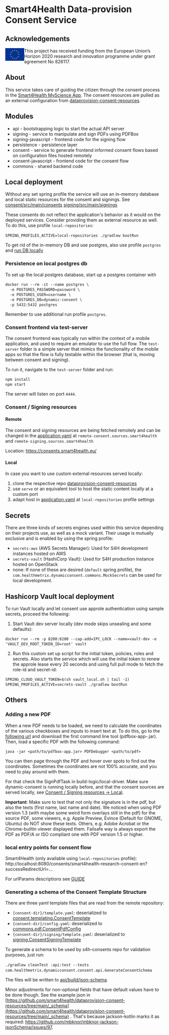 # Smart4Health Data-provision Consent Service

## Acknowledgements

<img src="./img/eu.jpg" align="left" alt="European Flag" width="60">

This project has received funding from the European Union’s Horizon 2020 research and innovation programme under grant agreement No 826117.

## About

This service takes care of guiding the citizen through the consent process in
the [Smart4Health MyScience App](https://github.com/smart4health/my-science-app). The consent resources are pulled as an
external configuration
from [dataprovision-consent-resources](https://github.com/smart4health/dataprovision-consent-resources).

## Modules

- api - bootstrapping logic to start the actual API server
- signing - service to manipulate and sign PDFs using PDFBox
- signing-javascript - frontend code for the signing flow
- persistence - persistence layer
- consent - service to generate frontend informed consent flows based on configuration files hosted remotely
- consent-javascript - frontend code for the consent flow
- commons - shared backend code

## Local deployment

Without any set spring profile the service will use an in-memory database and local static resources for the consent and
signings. See
[consent/src/main/consents](consent/src/main/resources/static/consents)
[signing/src/main/signings](signing/src/main/resources/static/signings)

These consents do not reflect the application's behavior as it would on the deployed services. Consider providing them
as external resource as well. To do this, use profile `local-repositories`:

`SPRING_PROFILES_ACTIVE=local-repositories ./gradlew bootRun`

To get rid of the in-memory DB and use postgres, also use profile `postgres` and
[run DB locally](#persistence-on-local-postgres-db)

### Persistence on local postgres db

To set up the local postgres database, start up a postgres container with

```shell script
docker run --rm -it --name postgres \
  -e POSTGRES_PASSWORD=password \
  -e POSTGRES_USER=username \
  -e POSTGRES_DB=dynamic-consent \
  -p 5432:5432 postgres
```

Remember to use additional run profile `postgres`.

### Consent frontend via test-server

The consent frontend was typically run within the context of a mobile application, and used to require an emulator to
use the full flow. The `test-server` folder is a simple server that mimics the functionality of the mobile apps so that
the flow is fully testable within the browser (that is, moving between consent and signing).

To run it, navigate to the `test-server` folder and run:

```
npm install
npm start
```

The server will listen on port `4444`.

### Consent / Signing resources

#### Remote

The consent and signing resources are being fetched remotely and can be changed in
the [application.yaml](api/src/main/resources/application.yaml) at `remote-consent.sources.smart4health`
and `remote-signing.sources.smart4health`

Location: https://consents.smart4health.eu/

#### Local

In case you want to use custom external resources served locally:

1) clone the respective
   repo [dataprovision-consent-resources](https://github.com/smart4health/dataprovision-consent-resources)
2) use `serve` or an equivalent tool to host the static content locally at a custom port
3) adapt host in [application.yaml](api/src/main/resources/application.yaml) at `local-repositories` profile settings

## Secrets

There are three kinds of secrets engines used within this service depending on their projects use, as well as a mock
variant. Their usage is mutually exclusive and is enabled by using the spring profile:

- `secrets-aws` (AWS Secrets Manager): Used for S4H development instances hosted on AWS
- `secrets-vault` (HashiCorp Vault): Used for S4H production instance hosted on OpenStack
- none: If none of these are desired (`default` spring profile),
  the `com.healthmetrix.dynamicconsent.commons.MockSecrets`
  can be used for local development.

## Hashicorp Vault local deployment

To run Vault locally and let consent use approle authentication using sample secrets, proceed the following:

1. Start Vault dev server locally (dev mode skips unsealing and some defaults):

```shell
docker run --rm -p 8200:8200 --cap-add=IPC_LOCK --name=vault-dev -e 'VAULT_DEV_ROOT_TOKEN_ID=root' vault
```

2. Run this custom set up script for the initial token, policies, roles and secrets. Also starts the service which will
   use the initial token to renew the approle lease every 20 seconds and using full pull mode to fetch the role-id and
   secret-id:

```shell
SPRING_CLOUD_VAULT_TOKEN=$(sh vault_local.sh | tail -1) SPRING_PROFILES_ACTIVE=secrets-vault ./gradlew bootRun
```

## Others

### Adding a new PDF

When a new PDF needs to be loaded, we need to calculate the coordinates of the various checkboxes and inputs to insert
text at. To do this, go to the [following url](https://pdfbox.apache.org/download.cgi) and download the first command
line tool (pdfbox-app-<VERSION>.jar). Then, load a specific PDF with the following command:

```shell script
java -jar <path/to/pdfbox-app.jar> PDFDebugger <path/to/pdf>
```

You can then page through the PDF and hover over spots to find out the coordinates. Sometimes the coordinates are not
100% accurate, and you need to play around with them.

For that check the SignPdfTask in build-logic/local-driver. Make sure dynamic-consent is running locally before, and
that the consent sources are served locally, see [Consent / Signing resources -> Local](#local).

**Important**: Make sure to test that not only the signature is in the pdf, but also the texts (first name, last name
and date). We noticed when using PDF version 1.3 (with maybe some weird form overlays still in the pdf) for the source
PDF, some viewers, e.g. Apple Preview, Evince (Default for GNOME, Ubuntu) do NOT show these texts. Others, e.g. Adobe
Acrobat or the Chrome-builtin viewer displayed them.
Failsafe way is always export the PDF as PDF/A or ISO compliant one with PDF version 1.5 or higher.

### local entry points for consent flow

Smart4Health (only available using `local-repositories` profile):
http://localhost:8080/consents/smart4health-research-consent-en?successRedirectUrl=...

For urlParams descriptions see [GUIDE](GUIDE.md)

### Generating a schema of the Consent Template Structure

There are three yaml template files that are read from the remote repository:

- `{consent-dir}/template.yaml`: deserialized
  to [consent.templating.ConsentTemplate](consent/src/main/kotlin/com/healthmetrix/dynamicconsent/consent/templating/ConsentTemplate.kt)
- `{consent-dir}/config.yaml`: deserialized
  to [commons.pdf.ConsentPdfConfig](commons/src/main/kotlin/com/healthmetrix/dynamicconsent/commons/pdf/ConsentPdfConfig.kt)
- `{consent-dir}/signing/template.yaml`: deserialized
  to [signing.ConsentSigningTemplate](signing/src/main/kotlin/com/healthmetrix/dynamicconsent/signing/ConsentSigningTemplate.kt)

To generate a schema to be used by s4h-consents repo for validation purposes, just run:

`./gradlew cleanTest :api:test --tests com.healthmetrix.dynamicconsent.consent.api.GenerateConsentSchema`

The files will be written to [api/build/json-schema](api/build/json-schema).

Minor adjustments for non-optional fields that have default values have to be done though. See the example json in
[https://github.com/smart4health/dataprovision-consent-resources/tree/main/_schema](https://github.com/smart4health/dataprovision-consent-resources/tree/main/_schema)
. That's because jackson-kotlin marks it as required: https://github.com/mbknor/mbknor-jackson-jsonSchema/issues/97.